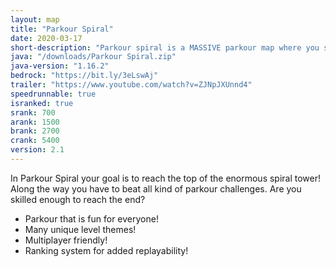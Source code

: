 ```yaml
---
layout: map
title: "Parkour Spiral"
date: 2020-03-17
short-description: "Parkour spiral is a MASSIVE parkour map where you start at the bottom and must parkour to the top!"
java: "/downloads/Parkour Spiral.zip"
java-version: "1.16.2"
bedrock: "https://bit.ly/3eLswAj"
trailer: "https://www.youtube.com/watch?v=ZJNpJXUnnd4"
speedrunnable: true
isranked: true
srank: 700
arank: 1500
brank: 2700 
crank: 5400
version: 2.1
---
```


In Parkour Spiral your goal is to reach the top of the enormous spiral tower! Along the way you have to beat all kind of parkour challenges.
Are you skilled enough to reach the end?

- Parkour that is fun for everyone!
- Many unique level themes!
- Multiplayer friendly!
- Ranking system for added replayability!